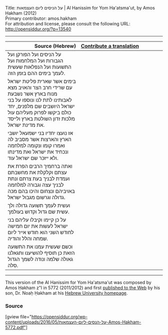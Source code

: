 <html>
<head></head>
<body>
Title: על הניסים ליום העצמאות | Al Hanissim for Yom Ha'atsma'ut, by Amos Ḥakham (2012)<br />
Primary contributor: amos.hakham<br />
For attribution and license, please consult the following URL: <a href="http://opensiddur.org/?p=13540">http://opensiddur.org/?p=13540</a>
<p />
<hr />

<table style="margin-left: auto;margin-right: auto;" class="draggable">
<thead><tr><th id="x" style="text-align: right;">Source (Hebrew)</th><th style="text-align: left;"><a href="/contributing/upload/">Contribute a translation</a></th></tr></thead>
<tbody>
<tr><td style="vertical-align:top;" width="46%">
<div class="liturgy"><span lang="he">
על הניסים ועל הפורקן ועל הגבורות ועל המלחמות ועל התשועות ועל הנפלאות שעשית לעמך בימים ההם בזמן הזה. 
</span></div></td>
 
<td style="vertical-align:top;" width="53%">
<div class="english">

</div></td></tr>


<tr><td style="vertical-align:top;" width="46%">
<div class="liturgy"><span lang="he">
בימים אשר שארית פליטת ישראל עם שרידי חרב הצר והאויב מצא מנוח בארץ אשר נשבעת לאבותינו לתת לנו ונוספו על בני ישראל היושבים שם מלפנים, 
יחד כולם ביקשו לפרוק מעליהם עול מלכות זדון השולטת בארץ ולייסד את מדינת ישראל. 
</span></div></td>
 
<td style="vertical-align:top;" width="53%">
<div class="english">

</div></td></tr>


<tr><td style="vertical-align:top;" width="46%">
<div class="liturgy"><span lang="he">
אז נועצו יחדיו בני ישמעאל יושבי הארץ והארצות אשר מסביב לה ואמרו קומו ונקומה למלחמה ונכחיד את ישראל ואת מדינתו ולא ייזכר שם ישראל עוד. 
</span></div></td>
 
<td style="vertical-align:top;" width="53%">
<div class="english">

</div></td></tr>


<tr><td style="vertical-align:top;" width="46%">
<div class="liturgy"><span lang="he">
ואתה ברחמיך הרבים הפרת את עצתם וקלקלת את מחשבתם ועמדת לבניך בעת צרתם ונתת לבניך עצה וגבורה למלחמה באויביהם ונצחום והיכו בהם מכה גדולה וגרשום מגבול ישראל. 
</span></div></td>
 
<td style="vertical-align:top;" width="53%">
<div class="english">

</div></td></tr>


<tr><td style="vertical-align:top;" width="46%">
<div class="liturgy"><span lang="he">
ועשית לעמך תשועה גדולה ולך עשית שם גדול וקדוש בעולמך. 
</span></div></td>
 
<td style="vertical-align:top;" width="53%">
<div class="english">

</div></td></tr>


<tr><td style="vertical-align:top;" width="46%">
<div class="liturgy"><span lang="he">
על כן קיימו וקיבלו עליהם בני ישראל לעשות את יום חמישה לחודש השני הוא חודש אייר ליום שמחה והלל והודיה. 
</span></div></td>
 
<td style="vertical-align:top;" width="53%">
<div class="english">

</div></td></tr>


<tr><td style="vertical-align:top;" width="46%">
<div class="liturgy"><span lang="he">
וכשם שעשית עמנו את התשועה הזאת כן תוסיף להושיענו ותגאלנו גאולה שלמה ונודה לשמך הגדול סלה.
</span></div></td>

<td style="vertical-align:top;" width="53%"><div class="english">

</div></td>
</tr>
</tbody></table>

<hr />

This version of the Al Hanissim for Yom Ha'atsma'ut was composed by Amos Ḥakham z"l in 5772 (2011/2012) and first <a href="http://pluto.huji.ac.il/~noahh/%D7%A2%D7%9C%20%D7%94%D7%A0%D7%A1%D7%99%D7%9D%20%D7%9C%D7%99%D7%95%D7%9D%20%D7%94%D7%A2%D7%A6%D7%9E%D7%90%D7%95%D7%AA.pdf">published to the Web</a> by his son, Dr. Noaḥ Ḥakham at his <a href="http://pluto.huji.ac.il/~noahh/">Hebrew University homepage</a>.

<h3>Source</h3>

[gview file="https://opensiddur.org/wp-content/uploads/2016/05/על-הנסים-ליום-העצמאות-Amos-Hakham-5772.pdf"]
</body>
</html>